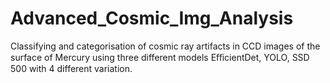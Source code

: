 # Advanced_Cosmic_Img_Analysis
Classifying and categorisation of cosmic ray artifacts in CCD images of the surface of Mercury using three different models EﬀicientDet, YOLO, SSD 500 with 4 different variation.
